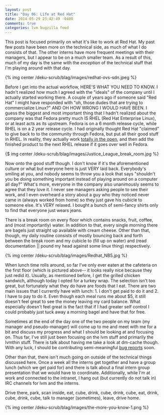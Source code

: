 ```yaml
---
layout: post
title: "Day 06: Life at Red Hat"
date: 2014-05-29 23:42:49 -0400
comments: true
categories: lvm bugzilla food
---
```

This post is focused primarily on what it's like to work at Red Hat. My past few posts have been more on the technical side, as much of what I do consists of that. The other interns have more frequent meetings with their managers, but I appear to be on a much smaller team. As a result of this, much of my day is the same with the *exception* of the technical stuff that I'm playing around with that day.

{% img center /deku-scrub/blag/images/redhat-ovs-sdn.jpeg %}

Before I get into the actual workflow, HERE'S WHAT YOU NEED TO KNOW. I hadn't realized how much I agreed with the "ideals" of the company until I actually started working there. A couple of years ago if someone said "Red Hat" I might have responded with "oh, those dudes that are trying to commercialize Linux?" AND OH HOW WRONG I WOULD HAVE BEEN. I guess the biggest and most important thing that I hadn't realized about the company was that Fedora pretty much IS RHEL (Red Hat Enterprise Linux), or at least acts as its upstream. Fedora is on a 6 month release cycle, while RHEL is on a 2 year release cycle. I had originally thought Red Hat "claimed" to give back to to the community through Fedora, but put all their good stuff in RHEL. In reality, they actually work [totally in the open](https://git.fedorahosted.org/git/lvm2.git), and then add the finished product to the next RHEL release if it goes over well in Fedora.

{$ img center /deku-scrub/blag/images/Justice_League_break_room.jpg %}

Now onto the good stuff though. I don't know if it's the aforementioned culture or what but everyone here is just VERY laid back. Everybody's smiling at you, and nobody seems to throw you a look that says "shouldn't you be doing something important instead of playing around on a computer all day?" What's more, everyone in the company also unanimously seems to agree that they love it. I never see managers asking people to see their work, and I even overheard a story about a guy who they noticed never came in (always worked from home) so they just gave his cubicle to someone else. It's VERY relaxed. I bought a bunch of semi-fancy shirts only to find that everyone just wears jeans.

There is a break room on every floor which contains snacks, fruit, coffee, and (most importantly) water. In addition to that, every single morning there are bagels just straight up available with cream cheese. Other than that, though, my daily routine consists of mostly bouncing back and forth between the break room and my cubicle to (fill up on water) and (read documentation || pound my head against some linux thing) respectively.

{% img center /deku-scrub/blag/images/Redhat_NB5.jpg %}

When lunch time rolls around, so far I've only ever eaten at the cafeteria on the first floor (which is pictured above-- it looks really nice because they just redid it). Usually, as mentioned before, I get the grilled chicken sandwich, although today I opted for a turkey wrap. The selection isn't too great, but fortunately what they do have are foods that I eat. There are two main issues that I currently have with lunch: 1. I don't get paid to do it and 2. I have to pay to do it. Even though each meal runs me about $5, it still doesn't feel great to see the money leaving my card balance. What especially doesn't feel great is the fact that if I had greater self control I could probably just tuck away a morning bagel and have that for free.

Sometimes at the end of the day one of the two people on my team (my manager and pseudo-manager) will come up to me and meet with me for a bit and discuss my progress and what I should be looking at and focusing on. Thus far, I've still just been focusing on the lvm stuff and primarily the lvmthin stuff. There is talk about having me take a look at dm-cache though. With any luck, I should be contributing semi-meaningful [bug reports](https://bugzilla.redhat.com/buglist.cgi?component=lvm2&product=Red%20Hat%20Enterprise%20Linux%205) soon. 

Other than that, there isn't much going on outside of the technical things discussed here. Once a week all the interns get together and have a group lunch (which we get paid for) and there is talk about a final intern group presentation that we would have to coordinate. Additionally, while I'm at work and connected to the intranet, I hang out (but currently do not talk in) IRC channels for lvm and the interns.

Drive there, park, scan inside, eat, cube, drink, cube, drink, cube, eat, drink, cube, drink, cube, talk to manager (sometimes), leave, drive home.

{% img center /deku-scrub/blag/images/the-more-you-know-1.png %}
